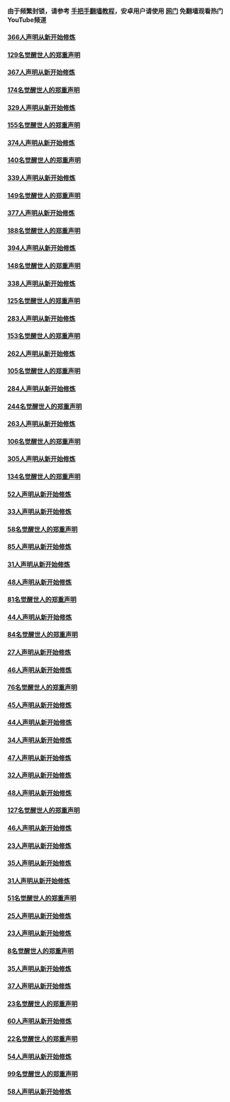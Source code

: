 #### 由于频繁封锁，请参考 [手把手翻墙教程](https://github.com/gfw-breaker/guides/wiki/)，安卓用户请使用 [网门](https://github.com/gfw-breaker/nogfw/blob/master/dl.md?t=06122301) 免翻墙观看热门YouTube频道 

#### [366人声明从新开始修炼](../pages/91/426737.md?t=06122301) 

#### [129名觉醒世人的郑重声明](../pages/91/426736.md?t=06122301) 

#### [367人声明从新开始修炼](../pages/91/426421.md?t=06122301) 

#### [174名觉醒世人的郑重声明](../pages/91/426420.md?t=06122301) 

#### [329人声明从新开始修炼](../pages/91/426139.md?t=06122301) 

#### [155名觉醒世人的郑重声明](../pages/91/426138.md?t=06122301) 

#### [374人声明从新开始修炼](../pages/91/425811.md?t=06122301) 

#### [140名觉醒世人的郑重声明](../pages/91/425810.md?t=06122301) 

#### [339人声明从新开始修炼](../pages/91/425690.md?t=06122301) 

#### [149名觉醒世人的郑重声明](../pages/91/425689.md?t=06122301) 

#### [377人声明从新开始修炼](../pages/91/424867.md?t=06122301) 

#### [188名觉醒世人的郑重声明](../pages/91/424866.md?t=06122301) 

#### [394人声明从新开始修炼](../pages/91/423914.md?t=06122301) 

#### [148名觉醒世人的郑重声明](../pages/91/423913.md?t=06122301) 

#### [338人声明从新开始修炼](../pages/91/423540.md?t=06122301) 

#### [125名觉醒世人的郑重声明](../pages/91/423539.md?t=06122301) 

#### [283人声明从新开始修炼](../pages/91/423296.md?t=06122301) 

#### [153名觉醒世人的郑重声明](../pages/91/423295.md?t=06122301) 

#### [262人声明从新开始修炼](../pages/91/423004.md?t=06122301) 

#### [105名觉醒世人的郑重声明](../pages/91/423003.md?t=06122301) 

#### [284人声明从新开始修炼](../pages/91/422707.md?t=06122301) 

#### [244名觉醒世人的郑重声明](../pages/91/422706.md?t=06122301) 

#### [263人声明从新开始修炼](../pages/91/422553.md?t=06122301) 

#### [106名觉醒世人的郑重声明](../pages/91/422552.md?t=06122301) 

#### [305人声明从新开始修炼](../pages/91/422153.md?t=06122301) 

#### [134名觉醒世人的郑重声明](../pages/91/422152.md?t=06122301) 

#### [52人声明从新开始修炼](../pages/91/421846.md?t=06122301) 

#### [33人声明从新开始修炼](../pages/91/421804.md?t=06122301) 

#### [58名觉醒世人的郑重声明](../pages/91/421845.md?t=06122301) 

#### [85人声明从新开始修炼](../pages/91/421769.md?t=06122301) 

#### [31人声明从新开始修炼](../pages/91/421763.md?t=06122301) 

#### [48人声明从新开始修炼](../pages/91/421605.md?t=06122301) 

#### [81名觉醒世人的郑重声明](../pages/91/421656.md?t=06122301) 

#### [44人声明从新开始修炼](../pages/91/421544.md?t=06122301) 

#### [84名觉醒世人的郑重声明](../pages/91/421543.md?t=06122301) 

#### [27人声明从新开始修炼](../pages/91/421465.md?t=06122301) 

#### [46人声明从新开始修炼](../pages/91/421454.md?t=06122301) 

#### [76名觉醒世人的郑重声明](../pages/91/421453.md?t=06122301) 

#### [45人声明从新开始修炼](../pages/91/421452.md?t=06122301) 

#### [44人声明从新开始修炼](../pages/91/421422.md?t=06122301) 

#### [34人声明从新开始修炼](../pages/91/421322.md?t=06122301) 

#### [47人声明从新开始修炼](../pages/91/421264.md?t=06122301) 

#### [32人声明从新开始修炼](../pages/91/421225.md?t=06122301) 

#### [48人声明从新开始修炼](../pages/91/421202.md?t=06122301) 

#### [127名觉醒世人的郑重声明](../pages/91/421224.md?t=06122301) 

#### [46人声明从新开始修炼](../pages/91/421203.md?t=06122301) 

#### [23人声明从新开始修炼](../pages/91/421138.md?t=06122301) 

#### [35人声明从新开始修炼](../pages/91/421122.md?t=06122301) 

#### [31人声明从新开始修炼](../pages/91/421081.md?t=06122301) 

#### [51名觉醒世人的郑重声明](../pages/91/421080.md?t=06122301) 

#### [25人声明从新开始修炼](../pages/91/421020.md?t=06122301) 

#### [23人声明从新开始修炼](../pages/91/420884.md?t=06122301) 

#### [8名觉醒世人的郑重声明](../pages/91/420883.md?t=06122301) 

#### [35人声明从新开始修炼](../pages/91/420809.md?t=06122301) 

#### [37人声明从新开始修炼](../pages/91/420766.md?t=06122301) 

#### [23名觉醒世人的郑重声明](../pages/91/420765.md?t=06122301) 

#### [60人声明从新开始修炼](../pages/91/420727.md?t=06122301) 

#### [22名觉醒世人的郑重声明](../pages/91/420726.md?t=06122301) 

#### [54人声明从新开始修炼](../pages/91/420529.md?t=06122301) 

#### [99名觉醒世人的郑重声明](../pages/91/420528.md?t=06122301) 

#### [58人声明从新开始修炼](../pages/91/420198.md?t=06122301) 

